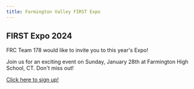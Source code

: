 ```yaml
---
title: Farmington Valley FIRST Expo
---
```


## **FIRST Expo 2024**

<p>FRC Team 178 would like to invite you to this year's Expo!</p>
<p>Join us for an exciting event on Sunday, January 28th at Farmington High School, CT. Don't miss out!</p>
<a href="https://www.w3schools.com/html/default.asp">Click here to sign up!</a>
